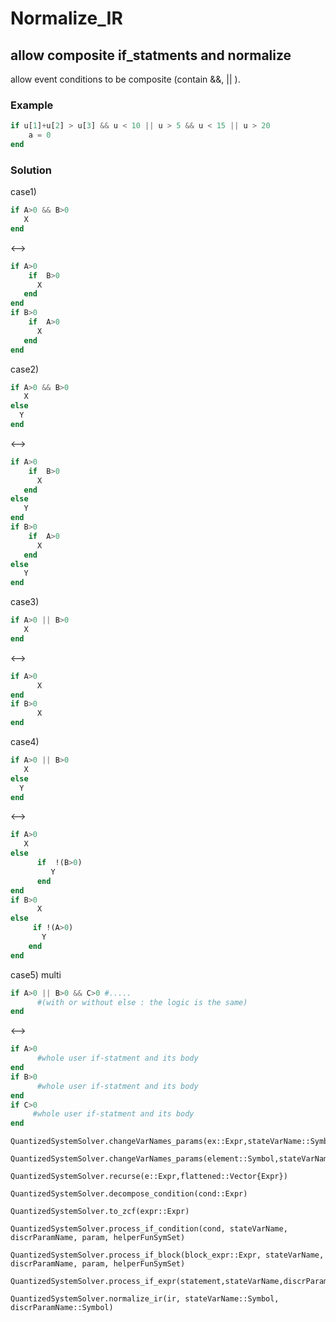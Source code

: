 # Normalize_IR


## allow composite if_statments and normalize

allow event conditions to be composite (contain &&, || ). 

### Example

```Julia
if u[1]+u[2] > u[3] && u < 10 || u > 5 && u < 15 || u > 20 
    a = 0
end
```

### Solution


case1)
```Julia
if A>0 && B>0
   X
end
```
<-->
```Julia
if A>0 
    if  B>0
      X
   end
end   
if B>0 
    if  A>0
      X
   end
end  
```
case2)
```Julia
if A>0 && B>0
   X
else
  Y
end
```
<-->
```Julia
if A>0 
    if  B>0
      X
   end
else
   Y
end   
if B>0 
    if  A>0
      X
   end
else
   Y
end  
```
case3)
```Julia
if A>0 || B>0
   X
end
```
<-->
```Julia
if A>0 
      X
end   
if B>0 
      X
end 
```
case4)
```Julia
if A>0 || B>0
   X
else
  Y
end
```
<-->
```Julia
if A>0 
   X
else
      if  !(B>0)
         Y
      end
end   
if B>0 
      X
else
     if !(A>0)
       Y
    end
end  
```
case5) multi
```Julia
if A>0 || B>0 && C>0 #.....
      #(with or without else : the logic is the same)
end
```
<-->
```Julia
if A>0 
      #whole user if-statment and its body
end
if B>0 
      #whole user if-statment and its body
end
if C>0 
     #whole user if-statment and its body
end
```



```@docs
QuantizedSystemSolver.changeVarNames_params(ex::Expr,stateVarName::Symbol,discrParamName::Symbol,muteVar::Symbol,param::Dict{Symbol,Union{Float64,Int64,Expr,Symbol}},helperFunSymSet::Set{Symbol})
```


```@docs
QuantizedSystemSolver.changeVarNames_params(element::Symbol,stateVarName::Symbol,discrParamName::Symbol,muteVar::Symbol,param::Dict{Symbol,Union{Float64,Int64,Expr,Symbol}},helperFunSymSet::Set{Symbol})
```

```@docs
QuantizedSystemSolver.recurse(e::Expr,flattened::Vector{Expr})
```

```@docs
QuantizedSystemSolver.decompose_condition(cond::Expr)
```


```@docs
QuantizedSystemSolver.to_zcf(expr::Expr)
```


```@docs
QuantizedSystemSolver.process_if_condition(cond, stateVarName, discrParamName, param, helperFunSymSet)
```

```@docs
QuantizedSystemSolver.process_if_block(block_expr::Expr, stateVarName, discrParamName, param, helperFunSymSet)
```

```@docs
QuantizedSystemSolver.process_if_expr(statement,stateVarName,discrParamName,param,helperFunSymSet)
```

```@docs
QuantizedSystemSolver.normalize_ir(ir, stateVarName::Symbol, discrParamName::Symbol)
```

